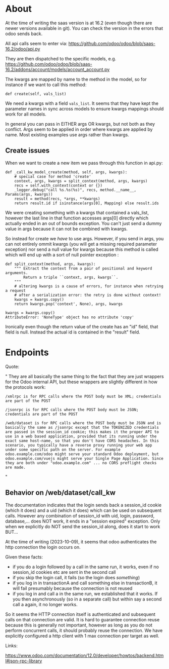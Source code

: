 # About

At the time of writing the saas version is at 16.2 (even though there are newer versions available in git).
You can check the version in the errors that odoo sends back.

All api calls seem to enter via: https://github.com/odoo/odoo/blob/saas-16.2/odoo/api.py

They are then dispatched to the specific models, e.g. https://github.com/odoo/odoo/blob/saas-16.2/addons/account/models/account_account.py

The kwargs are mapped by name to the method in the model, so for instance if we want to call this method:

```
def create(self, vals_list)
```

We need a kwargs with a field ``vals_list``. It seems that they have kept the parameter names in sync across models to ensure kwargs mappings should work for all models.

In general you can pass in EITHER args OR kwargs, but not both as they conflict. Args seem to be applied in order where kwargs are applied by name.
Most existing examples use args rather than kwargs.

## Create issues

When we want to create a new item we pass through this function in api.py:

```
def _call_kw_model_create(method, self, args, kwargs):
	# special case for method 'create'
	context, args, kwargs = split_context(method, args, kwargs)
	recs = self.with_context(context or {})
	_logger.debug("call %s.%s(%s)", recs, method.__name__, Params(args, kwargs))
	result = method(recs, *args, **kwargs)
	return result.id if isinstance(args[0], Mapping) else result.ids
```

We were creating something with a kwargs that contained a vals_list, however the last line in that function accesses args[0] directly which actually ended in an out of bounds exception.
You can't just send a dummy value in args because it can not be combined with kwargs.

So instead for create we _have_ to use args. However, if you send in args, you can not entirely ommit kwargs (you will get a missing required parameter exception) nor send a null value for kwargs because this method is called which will end up with a sort of null pointer exception :

```
def split_context(method, args, kwargs):
	""" Extract the context from a pair of positional and keyword arguments.
		Return a triple ``context, args, kwargs``.
	"""
	# altering kwargs is a cause of errors, for instance when retrying a request
	# after a serialization error: the retry is done without context!
	kwargs = kwargs.copy()
	return kwargs.pop('context', None), args, kwargs
```

```
kwargs = kwargs.copy()
AttributeError: 'NoneType' object has no attribute 'copy'
```

Ironically even though the return value of the create has an "id" field, that field is null. Instead the actual id is contained in the "result" field.

# Endpoints

Quote:

"
	They are all basically the same thing to the fact that they are just wrappers for the Odoo internal API, but these wrappers are slightly different in how the protocols work:

	/xmlrpc is for RPC calls where the POST body must be XML; credentials are part of the POST

	/jsonrpc is for RPC calls where the POST body must be JSON; credentials are part of the POST

	/web/dataset is for RPC calls where the POST body must be JSON and is basically the same as /jsonrpc except that the TOKENIZED credentials are passed in the session_id cookie; this makes it the proper API to use in a web based application, provided that its running under the exact same host-name, so that you don't have CORS headaches. In this scenario, you typically have a reverse proxy running your web app under some specific path on the server. For example odoo.example.com/odoo might serve your standard Odoo deployment, but odoo.example.com/vuejs might serve your Single Page Application. Since they are both under "odoo.example.com" ... no CORS preflight checks are made.
"



## Behavior on /web/dataset/call_kw


The documentation indicates that the login sends back a session_id cookie (which it does) and a uid (which it does) which can be used on subsequent calls.
However any combination of session_id with uid, login, password, database,... does NOT work, it ends in a "session expired" exception.
Only when we explicitly do NOT send the session_id along, does it start to work BUT...

At the time of writing (2023-10-09), it seems that odoo authenticates the http connection the login occurs on.

Given these facts:

- if you do a login followed by a call in the same run, it works, even if no session_id cookies etc are sent in the second call
- if you skip the login call, it fails (so the login does _something_)
- if you log in in transactionA and call something else in transactionB, it will fail presumably because the connection is not reused
- if you log in and call a in the same run, we established that it works. If you then asynchronously (so in a separate call) but within say a second call a again, it no longer works.

So it seems the HTTP connection itself is authenticated and subsequent calls on that connection are valid.
It is hard to guarantee connection reuse because this is generally not important, however as long as you do not perform concurrent calls, it should probably reuse the connection.
We have explicitly configured a http client with 1 max connection per target as well.






Links:

https://www.odoo.com/documentation/12.0/developer/howtos/backend.html#json-rpc-library
